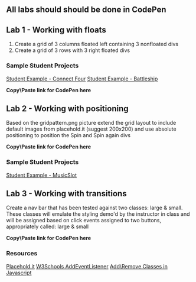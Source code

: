 ## All labs should should be done in CodePen

## Lab 1 - Working with floats

1. Create a grid of 3 columns floated left containing 3 nonfloated divs
2. Create a grid of 3 rows with 3 right floated divs

### Sample Student Projects
[Student Example - Connect Four](http://www.drakefour.com/)
[Student Example - Battleship](http://author-calendar-54475.bitballoon.com/)

**Copy\Paste link for CodePen here**

## Lab 2 - Working with positioning

Based on the gridpattern.png picture extend the grid layout to include default images from placehold.it (suggest 200x200) and use absolute positioning to position the Spin and Spin again divs

**Copy\Paste link for CodePen here**

### Sample Student Projects
[Student Example - MusicSlot](http://yuliahenderson.com/Slot-Machine-Game/)

## Lab 3 - Working with transitions

Create a nav bar that has been tested against two classes: large & small.  These classes will emulate the styling demo'd by the instructor in class and will be assigned based on click events assigned to two buttons, appropriately called: large & small

**Copy\Paste link for CodePen here**

### Resources
[Placehold.it](http://placehold.it/)
[W3Schools AddEventListener](https://appendto.com/2016/02/addremove-css-classes-using-javascript/)
[Add\Remove Classes in Javascript](https://appendto.com/2016/02/addremove-css-classes-using-javascript/)


